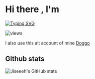 # Hi there , I'm

[![Typing SVG](https://readme-typing-svg.herokuapp.com?color=e14f8d&center=true&vCenter=true&height=100&lines=John+Carlo+N.+Camara;19+years+old;Learning+Front+end+development;Planning+to+explore+back+end+soon)](https://git.io/typing-svg)

![views](https://komarev.com/ghpvc/?username=Jiseeeh&color=e14f8d)

I also use this alt account of mine [Doggo](https://github.com/doggo-qt)

## Github stats

![Jiseeeh's GitHub stats](https://github-readme-stats.vercel.app/api?username=Jiseeeh&show_icons=true&theme=radical)
